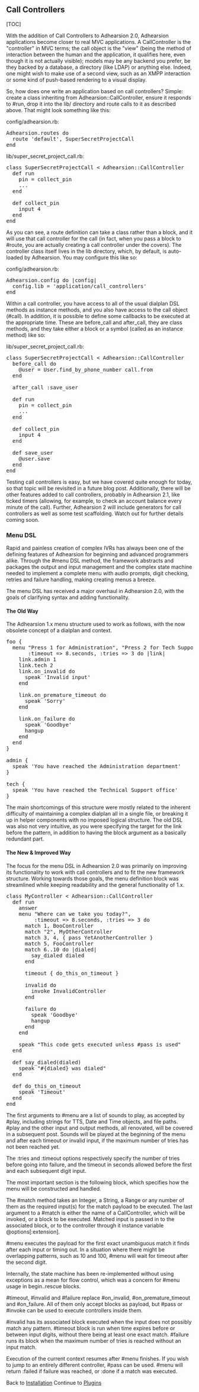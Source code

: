 ## Call Controllers

[TOC]

With the addition of Call Controllers to Adhearsion 2.0, Adhearsion applications become closer to real MVC applications. A CallController is the "controller" in MVC terms; the call object is the "view" (being the method of interaction between the human and the application, it qualifies here, even though it is not actually visible); models may be any backend you prefer, be they backed by a database, a directory (like LDAP) or anything else. Indeed, one might wish to make use of a second view, such as an XMPP interaction or some kind of push-based rendering to a visual display.

So, how does one write an application based on call controllers? Simple: create a class inheriting from Adhearsion::CallController, ensure it responds to #run, drop it into the lib/ directory and route calls to it as described above. That might look something like this:

config/adhearsion.rb:

<pre class="brush: ruby;">
Adhearsion.routes do
  route 'default', SuperSecretProjectCall
end
</pre>

lib/super_secret_project_call.rb:

<pre class="brush: ruby;">
class SuperSecretProjectCall < Adhearsion::CallController
  def run
    pin = collect_pin
    ...
  end

  def collect_pin
    input 4
  end
end
</pre>

As you can see, a route definition can take a class rather than a block, and it will use that call controller for the call (in fact, when you pass a block to #route, you are actually creating a call controller under the covers). The controller class itself lives in the lib directory, which, by default, is auto-loaded by Adhearsion. You may configure this like so:

config/adhearsion.rb:

<pre class="brush: ruby;">
Adhearsion.config do |config|
  config.lib = 'application/call_controllers'
end
</pre>

Within a call controller, you have access to all of the usual dialplan DSL methods as instance methods, and you also have access to the call object (#call). In addition, it is possible to define some callbacks to be executed at the appropriate time. These are before_call and after_call, they are class methods, and they take either a block or a symbol (called as an instance method) like so:

lib/super_secret_project_call.rb:

<pre class="brush: ruby;">
class SuperSecretProjectCall < Adhearsion::CallController
  before_call do
    @user = User.find_by_phone_number call.from
  end

  after_call :save_user

  def run
    pin = collect_pin
    ...
  end

  def collect_pin
    input 4
  end

  def save_user
    @user.save
  end
end
</pre>

Testing call controllers is easy, but we have covered quite enough for today, so that topic will be revisited in a future blog post. Additionally, there will be other features added to call controllers, probably in Adhearsion 2.1, like ticked timers (allowing, for example, to check an account balance every minute of the call). Further, Adhearsion 2 will include generators for call controllers as well as some test scaffolding. Watch out for further details coming soon.

### Menu DSL

Rapid and painless creation of complex IVRs has always been one of the defining features of Adhearsion for beginning and advanced programmers alike. Through the #menu DSL method, the framework abstracts and packages the output and input management and the complex state machine needed to implement a complete menu with audio prompts, digit checking, retries and failure handling, making creating menus a breeze.

The menu DSL has received a major overhaul in Adhearsion 2.0, with the goals of clarifying syntax and adding functionality.

#### The Old Way

The Adhearsion 1.x menu structure used to work as follows, with the now obsolete concept of a dialplan and context.

<pre class="brush: ruby;">
foo {
  menu "Press 1 for Administration", "Press 2 for Tech Support",
       :timeout => 8.seconds, :tries => 3 do |link|
    link.admin 1
    link.tech 2
    link.on_invalid do
      speak 'Invalid input'
    end

    link.on_premature_timeout do
      speak 'Sorry'
    end

    link.on_failure do
      speak 'Goodbye'
      hangup
    end
  end
}

admin {
  speak 'You have reached the Administration department'
}

tech {
  speak 'You have reached the Technical Support office'
}
</pre>

The main shortcomings of this structure were mostly related to the inherent difficulty of maintaining a complex dialplan all in a single file, or breaking it up in helper components with no imposed logical structure. The old DSL was also not very intuitive, as you were specifying the target for the link before the pattern, in addition to having the block argument as a basically redundant part.

#### The New & Improved Way

The focus for the menu DSL in Adhearsion 2.0 was primarily on improving its functionality to work with call controllers and to fit the new framework structure. Working towards those goals, the menu definition block was streamlined while keeping readability and the general functionality of 1.x.

<pre class="brush: ruby;">
class MyController < Adhearsion::CallController
  def run
    answer
    menu "Where can we take you today?",
         :timeout => 8.seconds, :tries => 3 do
      match 1, BooController
      match "2", MyOtherController
      match 3, 4, { pass YetAnotherController }
      match 5, FooController
      match 6..10 do |dialed|
        say_dialed dialed
      end

      timeout { do_this_on_timeout }

      invalid do
        invoke InvalidController
      end

      failure do
        speak 'Goodbye'
        hangup
      end
    end

    speak "This code gets executed unless #pass is used"
  end

  def say_dialed(dialed)
    speak "#{dialed} was dialed"
  end

  def do_this_on_timeout
    speak 'Timeout'
  end
end
</pre>

The first arguments to #menu are a list of sounds to play, as accepted by #play, including strings for TTS, Date and Time objects, and file paths. #play and the other input and output methods, all renovated, will be covered in a subsequent post. Sounds will be played at the beginning of the menu and after each timeout or invalid input, if the maximum number of tries has not been reached yet.

The :tries and :timeout options respectively specify the number of tries before going into failure, and the timeout in seconds allowed before the first and each subsequent digit input.

The most important section is the following block, which specifies how the menu will be constructed and handled.

The #match method takes an Integer, a String, a Range or any number of them as the required input(s) for the match payload to be executed. The last argument to a #match is either the name of a CallController, which will be invoked, or a block to be executed. Matched input is passed in to the associated block, or to the controller through it instance variable @options[:extension].

\#menu executes the payload for the first exact unambiguous match it finds after each input or timing out. In a situation where there might be overlapping patterns, such as 10 and 100, #menu will wait for timeout after the second digit.

Internally, the state machine has been re-implemented without using exceptions as a mean for flow control, which was a concern for #menu usage in begin..rescue blocks.

\#timeout, #invalid and #failure replace #on_invalid, #on_premature_timeout and #on_failure. All of them only accept blocks as payload, but #pass or #invoke can be used to execute controllers inside them.

\#invalid has its associated block executed when the input does not possibly match any pattern. #timeout block is run when time expires before or between input digits, without there being at least one exact match. #failure runs its block when the maximum number of tries is reached without an input match.

Execution of the current context resumes after #menu finishes. If you wish to jump to an entirely different controller, #pass can be used. #menu will return :failed if failure was reached, or :done if a match was executed.

<div class='docs-progress-nav'>
  <span class='back'>
    Back to <a href="/docs/getting-started/installation">Installation</a>
  </span>
  <span class='forward'>
    Continue to <a href="/docs/plugins">Plugins</a>
  </span>
</div>
